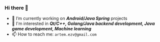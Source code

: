 ### Hi there 👋

- 🔭 I’m currently working on ***Android/Java Spring*** projects
- 🌱 I'm interested in ***Qt/C++, Golang/Java backend development, Java game development, Machine learning***
- 📫 How to reach me: `artem.ezv@gmail.com`

<!--
**aezvenkov/aezvenkov** is a ✨ _special_ ✨ repository because its `README.md` (this file) appears on your GitHub profile.

Here are some ideas to get you started:

...
- 🌱 I’m currently learning ...
- 👯 I’m looking to collaborate on ...
- 🤔 I’m looking for help with ...
- 💬 Ask me about ...
- 📫 How to reach me: ...
- 😄 Pronouns: ...
- ⚡ Fun fact: ...
-->

